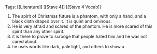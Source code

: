 Tags: [[Literature]] [[Stave 4]] [[Stave 4 Vocab]]

1. The spirit of Christmas future is a phantom, with only a hand, and a black cloth draped over it. It is quiet and ominous.
2. He is very afraid and scared of the phantom. He is more scared of this spirit than any other spirit.
3. it is there to prove to scrooge that people hated him and he was not cared about.
4. he uses words like dark, pale light, and others to show a 